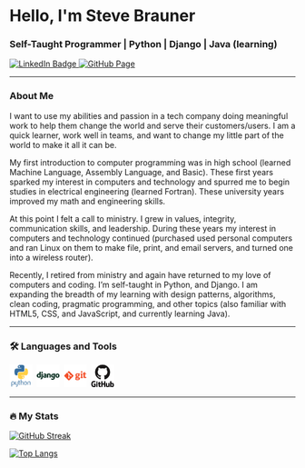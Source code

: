 # Hello, I'm Steve Brauner

### Self-Taught Programmer | Python | Django | Java (learning)

<div id="badges">
  <a href="https://linkedin.com/in/stevenbrauner">
     <img src="https://img.shields.io/badge/LinkedIn-blue?logo=linkedin&logoColor=white&style=for-the-badge" alt="LinkedIn Badge">
  </a>
  <a href="https://stevebrauner.github.io">
    <img src="https://img.shields.io/badge/GitHub%20Page-blue?logo=github&logoColor=white&style=for-the-badge" alt="GitHub Page">
  </a>
</div>

---

### About Me

I want to use my abilities and passion in a tech company doing meaningful work to help them change the world and serve their customers/users. I am a quick learner, work well in teams, and want to change my little part of the world to make it all it can be.

My first introduction to computer programming was in high school (learned Machine Language, Assembly Language, and Basic). These first years sparked my interest in computers and technology and spurred me to begin studies in electrical engineering (learned Fortran). These university years improved my math and engineering skills.

At this point I felt a call to ministry. I grew in values, integrity, communication skills, and leadership. During these years my interest in computers and technology continued (purchased used personal computers and ran Linux on them to make file, print, and email servers, and turned one into a wireless router).

Recently, I retired from ministry and again have returned to my love of computers and coding. I’m self-taught in Python, and Django. I am expanding the breadth of my learning with design patterns, algorithms, clean coding, pragmatic programming, and other topics (also familiar with HTML5, CSS, and JavaScript, and currently learning Java).

---

### :hammer_and_wrench: Languages and Tools
<div>
  <img src="https://github.com/devicons/devicon/blob/master/icons/python/python-original-wordmark.svg" title="Python" alt="Python" width="40" height="40"/>&nbsp;
  <img src="https://github.com/devicons/devicon/blob/master/icons/django/django-plain-wordmark.svg" title="Django" alt="Django" width="40" height="40"/>&nbsp;
  <img src="https://github.com/devicons/devicon/blob/master/icons/git/git-plain-wordmark.svg" title="Git" alt="Git" width="40" height="40"/>&nbsp;
  <img src="https://github.com/devicons/devicon/blob/master/icons/github/github-original-wordmark.svg" title="GitHub" alt="GitHub" width="40" height="40"/>&nbsp;
</div>

---

### :fire: My Stats

[![GitHub Streak](https://streak-stats.demolab.com/?user=stevebrauner)](https://git.io/streak-stats)

[![Top Langs](https://github-readme-stats.vercel.app/api/top-langs/?username=stevebrauner)](https://github.com/anuraghazra/github-readme-stats)
